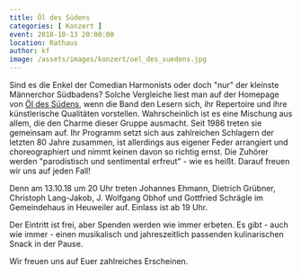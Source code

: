 ```yaml
---
title: Öl des Südens
categories: [ Konzert ]
event: 2018-10-13 20:00:00
location: Rathaus
author: kf
image: /assets/images/konzert/oel_des_suedens.jpg
---
```

Sind es die Enkel der Comedian Harmonists oder doch "nur" der kleinste Männerchor Südbadens? Solche Vergleiche liest man auf der Homepage von [Öl des Südens](http://www.oel-des-suedens.de/), wenn die Band den Lesern sich, ihr Repertoire und ihre künstlerische Qualitäten vorstellen. Wahrscheinlich ist es eine Mischung aus allem, die den Charme dieser Gruppe ausmacht. Seit 1986 treten sie gemeinsam auf. Ihr Programm setzt sich aus zahlreichen Schlagern der letzten 80 Jahre zusammen, ist allerdings aus eigener Feder arrangiert und choreographiert und nimmt keinen davon so richtig ernst. Die Zuhörer werden "parodistisch und sentimental erfreut" - wie es heißt. Darauf freuen wir uns auf jeden Fall!

Denn am 13.10.18 um 20 Uhr treten Johannes Ehmann, Dietrich Grübner, Christoph Lang-Jakob, J. Wolfgang Obhof und Gottfried Schrägle im Gemeindehaus in Heuweiler auf. Einlass ist ab 19 Uhr.

Der Eintritt ist frei, aber Spenden werden wie immer erbeten. Es gibt - auch wie immer - einen musikalisch und jahreszeitlich passenden kulinarischen Snack in der Pause.

Wir freuen uns auf Euer zahlreiches Erscheinen.